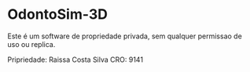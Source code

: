 # OdontoSim-3D


Este é um software de propriedade privada, sem qualquer permissao de uso ou replica.


Pripriedade: Raissa Costa Silva
CRO: 9141

